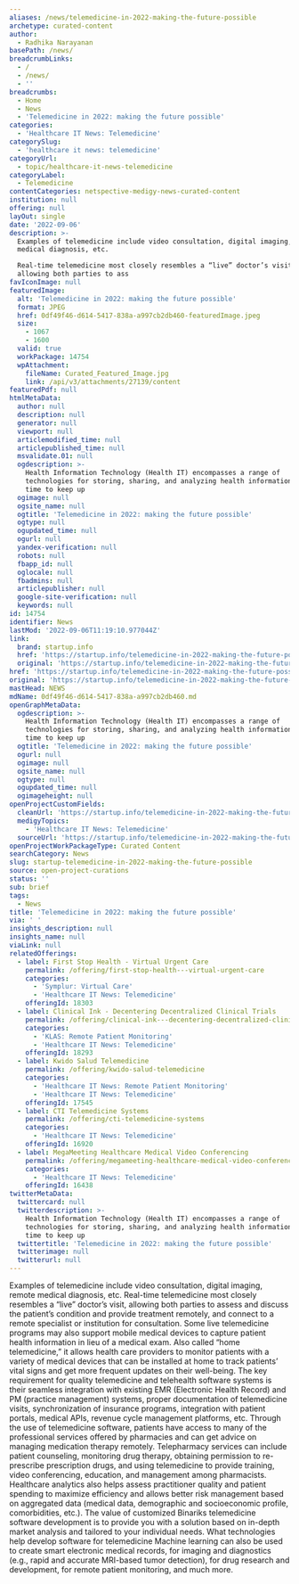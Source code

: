```yaml
---
aliases: /news/telemedicine-in-2022-making-the-future-possible
archetype: curated-content
author:
  - Radhika Narayanan
basePath: /news/
breadcrumbLinks:
  - /
  - /news/
  - ''
breadcrumbs:
  - Home
  - News
  - 'Telemedicine in 2022: making the future possible'
categories:
  - 'Healthcare IT News: Telemedicine'
categorySlug:
  - 'healthcare it news: telemedicine'
categoryUrl:
  - topic/healthcare-it-news-telemedicine
categoryLabel:
  - Telemedicine
contentCategories: netspective-medigy-news-curated-content
institution: null
offering: null
layOut: single
date: '2022-09-06'
description: >-
  Examples of telemedicine include video consultation, digital imaging, remote
  medical diagnosis, etc.

  Real-time telemedicine most closely resembles a “live” doctor’s visit,
  allowing both parties to ass
favIconImage: null
featuredImage:
  alt: 'Telemedicine in 2022: making the future possible'
  format: JPEG
  href: 0df49f46-d614-5417-838a-a997cb2db460-featuredImage.jpeg
  size:
    - 1067
    - 1600
  valid: true
  workPackage: 14754
  wpAttachment:
    fileName: Curated_Featured_Image.jpg
    link: /api/v3/attachments/27139/content
featuredPdf: null
htmlMetaData:
  author: null
  description: null
  generator: null
  viewport: null
  articlemodified_time: null
  articlepublished_time: null
  msvalidate.01: null
  ogdescription: >-
    Health Information Technology (Health IT) encompasses a range of
    technologies for storing, sharing, and analyzing health information. So it's
    time to keep up
  ogimage: null
  ogsite_name: null
  ogtitle: 'Telemedicine in 2022: making the future possible'
  ogtype: null
  ogupdated_time: null
  ogurl: null
  yandex-verification: null
  robots: null
  fbapp_id: null
  oglocale: null
  fbadmins: null
  articlepublisher: null
  google-site-verification: null
  keywords: null
id: 14754
identifier: News
lastMod: '2022-09-06T11:19:10.977044Z'
link:
  brand: startup.info
  href: 'https://startup.info/telemedicine-in-2022-making-the-future-possible/'
  original: 'https://startup.info/telemedicine-in-2022-making-the-future-possible/'
href: 'https://startup.info/telemedicine-in-2022-making-the-future-possible/'
original: 'https://startup.info/telemedicine-in-2022-making-the-future-possible/'
mastHead: NEWS
mdName: 0df49f46-d614-5417-838a-a997cb2db460.md
openGraphMetaData:
  ogdescription: >-
    Health Information Technology (Health IT) encompasses a range of
    technologies for storing, sharing, and analyzing health information. So it's
    time to keep up
  ogtitle: 'Telemedicine in 2022: making the future possible'
  ogurl: null
  ogimage: null
  ogsite_name: null
  ogtype: null
  ogupdated_time: null
  ogimageheight: null
openProjectCustomFields:
  cleanUrl: 'https://startup.info/telemedicine-in-2022-making-the-future-possible/'
  medigyTopics:
    - 'Healthcare IT News: Telemedicine'
  sourceUrl: 'https://startup.info/telemedicine-in-2022-making-the-future-possible/'
openProjectWorkPackageType: Curated Content
searchCategory: News
slug: startup-telemedicine-in-2022-making-the-future-possible
source: open-project-curations
status: ''
sub: brief
tags:
  - News
title: 'Telemedicine in 2022: making the future possible'
via: ' '
insights_description: null
insights_name: null
viaLink: null
relatedOfferings:
  - label: First Stop Health - Virtual Urgent Care
    permalink: /offering/first-stop-health---virtual-urgent-care
    categories:
      - 'Symplur: Virtual Care'
      - 'Healthcare IT News: Telemedicine'
    offeringId: 18303
  - label: Clinical Ink - Decentering Decentralized Clinical Trials
    permalink: /offering/clinical-ink---decentering-decentralized-clinical-trials
    categories:
      - 'KLAS: Remote Patient Monitoring'
      - 'Healthcare IT News: Telemedicine'
    offeringId: 18293
  - label: Kwido Salud Telemedicine
    permalink: /offering/kwido-salud-telemedicine
    categories:
      - 'Healthcare IT News: Remote Patient Monitoring'
      - 'Healthcare IT News: Telemedicine'
    offeringId: 17545
  - label: CTI Telemedicine Systems
    permalink: /offering/cti-telemedicine-systems
    categories:
      - 'Healthcare IT News: Telemedicine'
    offeringId: 16920
  - label: MegaMeeting Healthcare Medical Video Conferencing
    permalink: /offering/megameeting-healthcare-medical-video-conferencing
    categories:
      - 'Healthcare IT News: Telemedicine'
    offeringId: 16438
twitterMetaData:
  twittercard: null
  twitterdescription: >-
    Health Information Technology (Health IT) encompasses a range of
    technologies for storing, sharing, and analyzing health information. So it's
    time to keep up
  twittertitle: 'Telemedicine in 2022: making the future possible'
  twitterimage: null
  twitterurl: null
---
```

<p>Examples of telemedicine include video consultation, digital imaging, remote medical diagnosis, etc.
Real-time telemedicine most closely resembles a “live” doctor’s visit, allowing both parties to assess and discuss the patient’s condition and provide treatment remotely, and connect to a remote specialist or institution for consultation.
Some live telemedicine programs may also support mobile medical devices to capture patient health information in lieu of a medical exam.
Also called “home telemedicine,” it allows health care providers to monitor patients with a variety of medical devices that can be installed at home to track patients’ vital signs and get more frequent updates on their well-being.
The key requirement for quality telemedicine and telehealth software systems is their seamless integration with existing EMR (Electronic Health Record) and PM (practice management) systems, proper documentation of telemedicine visits, synchronization of insurance programs, integration with patient portals, medical APIs, revenue cycle management platforms, etc.
Through the use of telemedicine software, patients have access to many of the professional services offered by pharmacies and can get advice on managing medication therapy remotely.
Telepharmacy services can include patient counseling, monitoring drug therapy, obtaining permission to re-prescribe prescription drugs, and using telemedicine to provide training, video conferencing, education, and management among pharmacists.
Healthcare analytics also helps assess practitioner quality and patient spending to maximize efficiency and allows better risk management based on aggregated data (medical data, demographic and socioeconomic profile, comorbidities, etc.).
The value of customized Binariks telemedicine software development is to provide you with a solution based on in-depth market analysis and tailored to your individual needs.
What technologies help develop software for telemedicine
Machine learning can also be used to create smart electronic medical records, for imaging and diagnostics (e.g., rapid and accurate MRI-based tumor detection), for drug research and development, for remote patient monitoring, and much more.</p>
